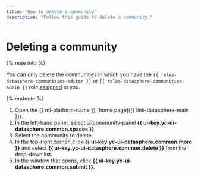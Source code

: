 ```yaml
---
title: "How to delete a community"
description: "Follow this guide to delete a community."
---
```


# Deleting a community

{% note info %}

You can only delete the communities in which you have the `{{ roles-datasphere-communities-editor }}` or `{{ roles-datasphere-communities-admin }}` role [assigned](../../../organization/security/index.md#add-role) to you.

{% endnote %}

1. Open the {{ ml-platform-name }} [home page]({{ link-datasphere-main }}).
1. In the left-hand panel, select ![community-panel](../../../_assets/datasphere/communities.svg) **{{ ui-key.yc-ui-datasphere.common.spaces }}**.
1. Select the community to delete.
1. In the top-right corner, click **{{ ui-key.yc-ui-datasphere.common.more }}** and select **{{ ui-key.yc-ui-datasphere.common.delete }}** from the drop-down list.
1. In the window that opens, click **{{ ui-key.yc-ui-datasphere.common.submit }}**.